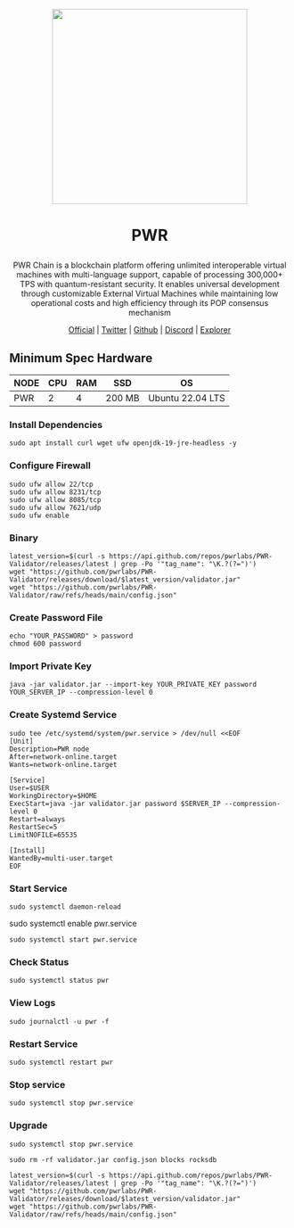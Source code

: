 <p align="center">
  <img height="350" height="350" src="https://github.com/user-attachments/assets/cc17213c-168f-41e8-a4e1-20e3a3ef636b">
</p>

<h1>
<p align="center"> PWR </p>
</h1>

<p align="center" style="font-size: 14px">
PWR Chain is a blockchain platform offering unlimited interoperable virtual machines with multi-language support, capable of processing 300,000+ TPS with quantum-resistant security. It enables universal development through customizable External Virtual Machines while maintaining low operational costs and high efficiency through its POP consensus mechanism
</p>


<p align="center">
  <a href="https://www.pwrlabs.io/">Official</a> |
  <a href="https://x.com/pwrlabs">Twitter</a> |
  <a href="https://github.com/pwrlabs/PWR-Validator">Github</a> |
  <a href="https://discord.com/invite/DJkcuy9SAg">Discord</a> |
  <a href="https://explorer.pwrlabs.io/">Explorer</a>
  
</p>

## Minimum Spec Hardware
NODE  | CPU     | RAM      | SSD     | OS     |
| ------------- | ------------- | ------------- | -------- | -------- |
| PWR | 2          | 4         | 200 MB  | Ubuntu 22.04 LTS  |

### Install Dependencies
```
sudo apt install curl wget ufw openjdk-19-jre-headless -y
```
### Configure Firewall
```
sudo ufw allow 22/tcp
sudo ufw allow 8231/tcp
sudo ufw allow 8085/tcp
sudo ufw allow 7621/udp
sudo ufw enable
```
### Binary
```
latest_version=$(curl -s https://api.github.com/repos/pwrlabs/PWR-Validator/releases/latest | grep -Po '"tag_name": "\K.?(?=")')
wget "https://github.com/pwrlabs/PWR-Validator/releases/download/$latest_version/validator.jar"
wget "https://github.com/pwrlabs/PWR-Validator/raw/refs/heads/main/config.json"
```

### Create Password File
```
echo "YOUR_PASSWORD" > password
chmod 600 password
```
### Import Private Key
```
java -jar validator.jar --import-key YOUR_PRIVATE_KEY password YOUR_SERVER_IP --compression-level 0
```

### Create Systemd Service
```
sudo tee /etc/systemd/system/pwr.service > /dev/null <<EOF
[Unit]
Description=PWR node
After=network-online.target
Wants=network-online.target

[Service]
User=$USER
WorkingDirectory=$HOME
ExecStart=java -jar validator.jar password $SERVER_IP --compression-level 0
Restart=always
RestartSec=5
LimitNOFILE=65535

[Install]
WantedBy=multi-user.target
EOF
```
### Start Service  
```
sudo systemctl daemon-reload
```
sudo systemctl enable pwr.service
```
sudo systemctl start pwr.service
```

### Check Status
```
sudo systemctl status pwr
```
### View Logs
```
sudo journalctl -u pwr -f
```
### Restart Service
```
sudo systemctl restart pwr
```
### Stop service
```
sudo systemctl stop pwr.service
```
### Upgrade
```
sudo systemctl stop pwr.service
```
```
sudo rm -rf validator.jar config.json blocks rocksdb
```
```
latest_version=$(curl -s https://api.github.com/repos/pwrlabs/PWR-Validator/releases/latest | grep -Po '"tag_name": "\K.?(?=")')
wget "https://github.com/pwrlabs/PWR-Validator/releases/download/$latest_version/validator.jar"
wget "https://github.com/pwrlabs/PWR-Validator/raw/refs/heads/main/config.json"
```
